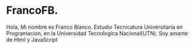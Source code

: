 # FrancoFB.
Hola, Mi nombre es Franco Blanco. Estudio Tecnicatura Universitaria en Programacion, en la Universidad Tecnologica Nacional(UTN). Soy amante de Html y JavaScript
